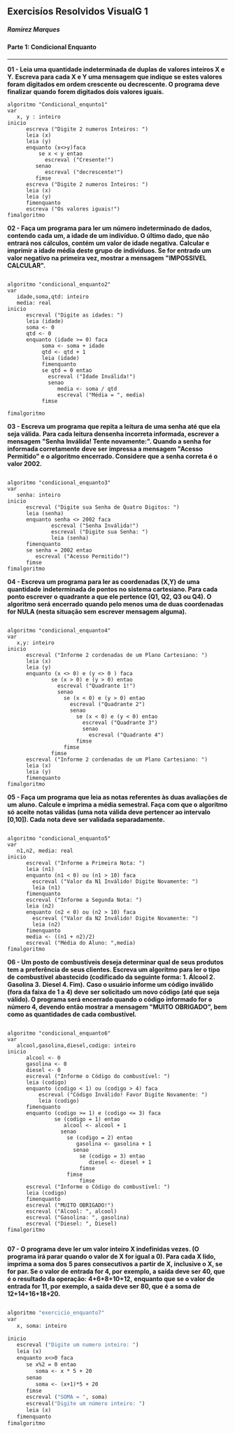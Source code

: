 Exercisíos Resolvidos VisualG 1
--------------------------------------------------

##### Ramirez Marques
#### **Parte 1: Condicional Enquanto**
--------------------------------------------------
**01 - Leia uma quantidade indeterminada de duplas de valores inteiros X e** **Y.**
**Escreva para cada X e Y uma mensagem que indique se estes valores foram**
**digitados em ordem crescente ou decrescente. O programa deve finalizar** **quando**
**forem digitados dois valores iguais.**

```1.Parte 1: Enquanto
algoritmo "Condicional_enqunto1"
var
   x, y : inteiro
inicio
      escreva ("Digite 2 numeros Inteiros: ")
      leia (x)
      leia (y)
      enquanto (x<>y)faca
          se x < y entao
            escreval ("Cresente!")
         senao
            escreval ("decrescente!")
         fimse
      escreva ("Digite 2 numeros Inteiros: ")
      leia (x)
      leia (y)
      fimenquanto
      escreva ("Os valores iguais!")
fimalgoritmo
```
**02 - Faça um programa para ler um número indeterminado de dados, contendo** **cada**
**um, a idade de um indivíduo. O último dado, que não entrará nos** **cálculos, contém**
**um valor de idade negativa. Calcular e imprimir a idade média deste grupo** **de**
**indivíduos. Se for entrado um valor negativo na primeira vez, mostrar a** **mensagem**
**"IMPOSSIVEL CALCULAR".**

```2. Parte 1: Enquanto

algoritmo "condicional_enquanto2"
var
   idade,soma,qtd: inteiro
   media: real
inicio
      escreval ("Digite as idades: ")
      leia (idade)
      soma <- 0
      qtd <- 0
      enquanto (idade >= 0) faca
           soma <- soma + idade
           qtd <- qtd + 1
           leia (idade)
           fimenquanto
           se qtd = 0 entao
             escreval ("Idade Inválida!")
             senao
                media <- soma / qtd
                escreval ("Média = ", media)
           fimse

fimalgoritmo
```
**03 - Escreva um programa que repita a leitura de uma senha até que ela** **seja válida.**
**Para cada leitura densenha incorreta informada, escrever a mensagem** **"Senha**
**Inválida! Tente novamente:". Quando a senha for informada corretamente** **deve ser**
**impressa a mensagem "Acesso Permitido" e o algoritmo encerrado. Considere** **que**
**a senha correta é o valor 2002.**

```3. Parte 1: Enquanto

algoritmo "condicional_enquanto3"
var
   senha: inteiro
inicio
      escreval ("Digite sua Senha de Quatro Digitos: ")
      leia (senha)
      enquanto senha <> 2002 faca
              escreval ("Senha Inválida!")
              escreval ("Digite sua Senha: ")
              leia (senha)
      fimenquanto
      se senha = 2002 entao
         escreval ("Acesso Permitido!")
      fimse
fimalgoritmo
```
**04 - Escreva um programa para ler as coordenadas (X,Y) de uma quantidade**
**indeterminada de pontos no sistema cartesiano. Para cada ponto escrever o**
**quadrante a que ele pertence (Q1, Q2, Q3 ou Q4). O algoritmo será** **encerrado**
**quando pelo menos uma de duas coordenadas for NULA (nesta situação sem**
**escrever mensagem alguma).**

```4. Parte 1: Enquanto

algoritmo "condicional_enquanto4"
var
   x,y: inteiro
inicio
      escreval ("Informe 2 cordenadas de um Plano Cartesiano: ")
      leia (x)
      leia (y)
      enquanto (x <> 0) e (y <> 0 ) faca
              se (x > 0) e (y > 0) entao
                escreval ("Quadrante 1!")
                senao
                  se (x < 0) e (y > 0) entao
                    escreval ("Quadrante 2")
                    senao
                      se (x < 0) e (y < 0) entao
                        escreval ("Quadrante 3")
                        senao
                          escreval ("Quadrante 4")
                      fimse
                  fimse
              fimse
      escreval ("Informe 2 cordenadas de um Plano Cartesiano: ")
      leia (x)
      leia (y)
      fimenquanto
fimalgoritmo
```
**05 - Faça um programa que leia as notas referentes às duas avaliações de** **um**
**aluno. Calcule e imprima a média semestral. Faça com que o algoritmo só** **aceite**
**notas válidas (uma nota válida deve pertencer ao intervalo [0,10]). Cada** **nota deve**
**ser validada separadamente.**

```5. Parte 1: Enquanto

algoritmo "condicional_enquanto5"
var
   n1,n2, media: real
inicio
      escreval ("Informe a Primeira Nota: ")
      leia (n1)
      enquanto (n1 < 0) ou (n1 > 10) faca
        escreval ("Valor da N1 Inválido! Digite Novamente: ")
        leia (n1)
      fimenquanto
      escreval ("Informe a Segunda Nota: ")
      leia (n2)
      enquanto (n2 < 0) ou (n2 > 10) faca
        escreval ("Valor da N2 Inválido! Digite Novamente: ")
        leia (n2)
      fimenquanto
      media <- ((n1 + n2)/2)
      escreval ("Média do Aluno: ",media)
fimalgoritmo
```
**06 - Um posto de combustíveis deseja determinar qual de seus produtos** **tem a**
**preferência de seus clientes. Escreva um algoritmo para ler o tipo de** **combustível**
**abastecido (codificado da seguinte forma: 1. Álcool 2. Gasolina 3.** **Diesel 4. Fim).**
**Caso o usuário informe um código inválido (fora da faixa de 1 a 4) deve** **ser solicitado**
**um novo código (até que seja válido). O programa será encerrado quando** **o código**
**informado for o número 4, devendo então mostrar a mensagem "MUITO**
**OBRIGADO", bem como as quantidades de cada combustível.**

```6. Parte 1: Enquanto

algoritmo "condicional_enquanto6"
var
   alcool,gasolina,diesel,codigo: inteiro
inicio
      alcool <- 0
      gasolina <- 0
      diesel <- 0
      escreval ("Informe o Código do combustível: ")
      leia (codigo)
      enquanto (codigo < 1) ou (codigo > 4) faca
          escreval ("Código Inválido! Favor Digíte Novamente: ")
          leia (codigo)
      fimenquanto
      enquanto (codigo >= 1) e (codigo <= 3) faca
               se (codigo = 1) entao
                  alcool <- alcool + 1
                 senao
                   se (codigo = 2) entao
                      gasolina <- gasolina + 1
                     senao
                       se (codigo = 3) entao
                          diesel <- diesel + 1
                       fimse
                   fimse
                       fimse
      escreval ("Informe o Código do combustível: ")
      leia (codigo)
      fimenquanto
      escreval ("MUITO OBRIGADO!")
      escreval ("Alcool: ", alcool)
      escreval ("Gasolina: ", gasolina)
      escreval ("Diesel: ", Diesel)
fimalgoritmo
                   
```

**07 - O programa deve ler um valor inteiro X indefinidas vezes. (O** **programa irá parar**
**quando o valor de X for igual a 0). Para cada X lido, imprima a soma dos** **5 pares**
**consecutivos a partir de X, inclusive o X, se for par. Se o valor de** **entrada for 4, por**
**exemplo, a saída deve ser 40, que é o resultado da operação:** **4+6+8+10+12,**
**enquanto que se o valor de entrada for 11, por exemplo, a saída deve ser** **80, que é**
**a soma de 12+14+16+18+20.**

```7 parte 1: Enquanto

algoritmo "exercicio_enquanto7"
var
   x, soma: inteiro

inicio
   escreval ("Digite um numero inteiro: ")
   leia (x)
   enquanto x<>0 faca
      se x%2 = 0 entao
         soma <- x * 5 + 20
      senao
         soma <- (x+1)*5 + 20
      fimse
      escreval ("SOMA = ", soma)
      escreval("Digite um número inteiro: ")
      leia (x)
   fimenquanto
fimalgoritmo
```
